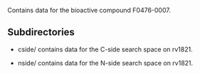 Contains data for the bioactive compound F0476-0007.

## Subdirectories

- cside/ contains data for the C-side search space on rv1821.

- nside/ contains data for the N-side search space on rv1821.

